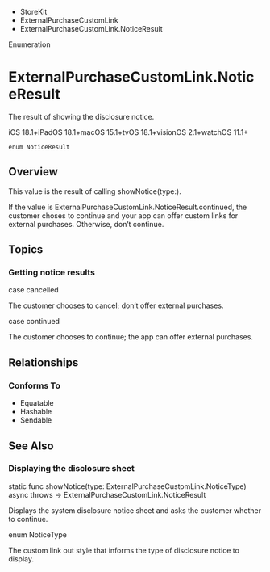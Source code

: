 

- StoreKit
- ExternalPurchaseCustomLink
-  ExternalPurchaseCustomLink.NoticeResult 

Enumeration

# ExternalPurchaseCustomLink.NoticeResult

The result of showing the disclosure notice.

iOS 18.1+iPadOS 18.1+macOS 15.1+tvOS 18.1+visionOS 2.1+watchOS 11.1+

``` source
enum NoticeResult
```

## Overview

This value is the result of calling showNotice(type:).

If the value is ExternalPurchaseCustomLink.NoticeResult.continued, the customer choses to continue and your app can offer custom links for external purchases. Otherwise, don’t continue.

## Topics

### Getting notice results

case cancelled

The customer chooses to cancel; don’t offer external purchases.

case continued

The customer chooses to continue; the app can offer external purchases.

## Relationships

### Conforms To

- Equatable
- Hashable
- Sendable

## See Also

### Displaying the disclosure sheet

static func showNotice(type: ExternalPurchaseCustomLink.NoticeType) async throws -> ExternalPurchaseCustomLink.NoticeResult

Displays the system disclosure notice sheet and asks the customer whether to continue.

enum NoticeType

The custom link out style that informs the type of disclosure notice to display.

